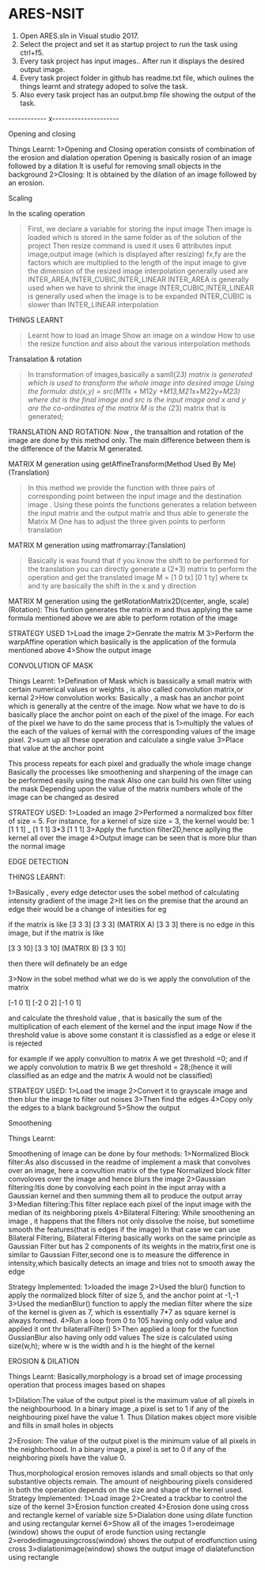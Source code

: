 # ARES-NSIT


1. Open ARES.sln in Visual studio 2017.
2. Select the project and set it as startup project to run the task using ctrl+f5.
3. Every task project has input images.. After run it displays the desired output image.
4. Every task project folder in github has readme.txt file, which oulines the things learnt and strategy adoped to solve the task.
5. Also every task project has an output.bmp file showing the output of the task.




------------ x---------------------

Opening and closing

Things Learnt:
1>Opening and Closing operation consists of combination of the erosion and dialation operation
Opening is basically rosion of an image followed by a dilation
It is useful for removing small objects in the background
2>Closing:
It is obtained by the dilation of an image followed by an erosion.

Scaling

In the scaling operation
>First, we declare a variable for storing the input image
>Then image is loaded which is stored in the same folder as of the solution of the project
>Then resize command is used
>it uses 6 attributes
>input image,output image (which is displayed after resizing)
>fx,fy are the factors which are multiplied to the length of the input image to give the dimension of the resized image
>interpolation generally used are INTER_AREA,INTER_CUBIC,INTER_LINEAR
>INTER_AREA is generally used when we have to shrink the image
>INTER_CUBIC,INTER_LINEAR is generally used when the image is to be expanded
>INTER_CUBIC is slower than INTER_LINEAR interpolation


THINGS LEARNT
>Learnt how to load an image
>Show an image on a window
>How to use the resize function and also about the various interpolation methods   

Transalation & rotation
>In transformation of images,basically a samll(2*3) matrix is generated which is used to 
transform the whole image into desired image
>Using the formula:
dst(x,y) = src(M11*x + M12*y +M13,M21*x+M22*y+M23)
where dst is the final image
and src is the input image
and x and y are the co-ordinates of the matrix
M is the (2*3) matrix that is generated;

TRANSLATION AND ROTATION:
Now , the transaltion and rotation of the image are done by this method only.
The main difference between them is the difference of the Matrix M generated.


MATRIX M generation using getAffineTransform(Method Used By Me)(Translation)

>In this method we provide the function with three pairs of  corresponding point
between the input image and the destination image .
>Using these points the functions generates a relation between the input matrix and the 
output matrix and thus able to generate the Matrix M
>One has to adjust the three given points to perform translation

MATRIX M generation using matfromarray:(Tanslation)
>Basically is was found that if you know the shift to be performed for the translation
you can directly generate a (2*3) matrix to perform the operation and get the translated image
M = 	    [1  0  tx]
	    [0  1  ty]
where tx and ty are basically the shift in the x and y direction

MATRIX M generation using the getRotationMatrix2D(center, angle, scale)(Rotation):
This funtion generates the matrix m and thus applying the same formula mentioned above 
we are able to perform rotation of the image


STRATEGY USED
1>Load the image
2>Genrate the matrix M
3>Perform the warpAffine operation which basiically is the application of the formula mentioned above
4>Show the output image

CONVOLUTION OF MASK


Things Learnt:
1>Defination of Mask which is bassically a small matrix with certain numerical values or weights , is also called convolution
matrix,or kernal
2>How convolution works:
Basically , a mask has an anchor point which is generally at the centre of the image.
Now what we have to do is basically place the anchor point on each of the pixel of the image.
For each of the pixel we have to do the same process that is
1>multiply the values of the each of the values of kernal with the corresponding values of the image pixel.
2>sum up all these operation and calculate a single value
3>Place that value at the anchor point

This process repeats for each pixel and gradually the whole image change
Basically the processes like smoothening and sharpening of the image can be performed easily
using the mask
Also one can build his own filter using the mask
Depending upon the value of the matrix numbers whole of the image can be changed as desired



STRATEGY USED:
1>Loaded an image
2>Performed a normalized box filter of size = 5. For instance, for a kernel of size  size = 3, the kernel would be:
1    [1 1 1]
_    [1 1 1]
3*3  [1 1 1]
3>Apply the function filter2D,hence apllying the kernel all over the image
4>Output image can be seen that is more blur than the normal image


EDGE DETECTION

THINGS LEARNT:

1>Basically , every edge detector uses the sobel method of calculating intensity gradient of the image
2>It lies on the premise that the around an edge their would be a change of intesities for eg

if the matrix is like        [3 3 3]
          		            [3 3 3]  (MATRIX A)
                      	            [3 3 3]
there is no edge in this image, but if the matrix is like

[3 3 10]
[3 3 10]     (MATRIX B)
[3 3 10]

then there will definately be an edge

3>Now in the sobel method what we do is we apply the convolution of the matrix

[-1 0 1]
[-2 0 2]
[-1 0 1]

and calculate the threshold value , that is basically the sum of the multiplication of each element of the kernel and the input image
Now if the threshold value is above some constant it is classisfied as a edge or elese it is rejected

for example if we apply convultion to matrix A we get threshold =0;
and if we apply convolution to matrix B we get threshold = 28;(hence it will classified as an edge and the matrix A would not be classified)


STRATEGY USED:
1>Load the image
2>Convert it to grayscale image and then blur the image to filter out noises
3>Then find the edges
4>Copy only the edges to a blank background
5>Show the output

Smoothening

Things Learnt:

Smoothening of image can be done by four methods:
1>Normalized Block filter:As also discussed in the readme of implement a mask that convolves over an image,
here a convultion matrix of the type Normalized block filter convoloves over the image and hence blurs the image
2>Gaussian filtering:Itis done by convolving each point in the input array with a Gaussian kernel and then 
summing them all to produce the output array
3>Median filtering:This filter replace each pixel of the input image with the median of its neighboring pixels
4>Bilateral Filtering: While smoothening an image , it happens that the filters not only dissolve the noise,
but sometiime smooth the features(that is edges if the image)
In that case we can use Bilateral Filtering,
Bilateral Filtering basically works on the same principle as Gaussian Filter but has 2 components of its weights
in the matrix,first one is similar to Gaussian Filter,second one is to measure the difference in intensity,which
basically detects an image and tries not to smooth away the edge


Strategy Implemented:
1>loaded the image
2>Used the blur() function to apply the normalized block filter of size 5, and the anchor point at -1,-1
3>Used the medianBlur() function to apply the median filter where the size of the kernel is given as 7,
which is essentially 7*7 as square kernel is always formed.
4>Run a loop from 0 to 105 having only odd value and applied it ont thr 
bilateralFilter()
5>Then applied a loop for the function GussianBlur also having only odd values
The size is calculated using size(w,h);
where w is the width and h is the hieght of the kernel

EROSION & DILATION

Things Learnt:
Basically,morphology is a broad set of image processing operation that process images based on shapes

1>Dilation:The value of the output pixel is the maximum  value of all pixels in the neighbourhood.
In a binary image ,a pixel is set to 1 if any of the neighbouring pixel have the value 1.
Thus Dilation makes object more visible and fills in small holes in objects

2>Erosion: The value of the output pixel is the minimum value of all pixels in the neighborhood.
 In a binary image, a pixel is set to 0 if any of the neighboring pixels have the value 0.

Thus,morphological erosion removes islands and small objects so that only substantive objects remain.
The amount of neighbouring pixels considered in both the operation depends on the size and shape of the kernel used.
Strategy Implemented:
1>Load image
2>Created a trackbar to control the size of the kernel
3>Erosion function created 
4>Erosion done using cross and rectangle kernel of variable size
5>Dialation done using dilate function and using rectangular kernel
6>Show all of the images
   1>erodeimage (window) shows the ouput of erode function using rectangle
   2>erodedimageusingcross(window) shows the output of erodfunction using cross
   3>dialationimage(window) shows the output image of dialatefunction using rectangle
